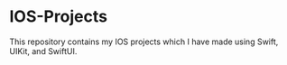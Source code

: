 # IOS-Projects
This repository contains my IOS projects which I have made using Swift, UIKit, and SwiftUI.
